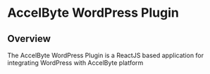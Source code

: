 # AccelByte WordPress Plugin

## Overview

The AccelByte WordPress Plugin is a ReactJS based application for integrating WordPress with AccelByte platform